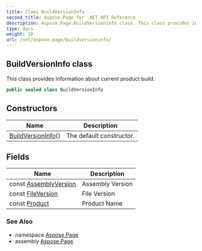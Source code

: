 ```yaml
---
title: Class BuildVersionInfo
second_title: Aspose.Page for .NET API Reference
description: Aspose.Page.BuildVersionInfo class. This class provides information about current product build
type: docs
weight: 10
url: /net/aspose.page/buildversioninfo/
---
```

## BuildVersionInfo class

This class provides information about current product build.

```csharp
public sealed class BuildVersionInfo
```

## Constructors

| Name | Description |
| --- | --- |
| [BuildVersionInfo](buildversioninfo/)() | The default constructor. |

## Fields

| Name | Description |
| --- | --- |
| const [AssemblyVersion](../../aspose.page/buildversioninfo/assemblyversion/) | Assembly Version |
| const [FileVersion](../../aspose.page/buildversioninfo/fileversion/) | File Version |
| const [Product](../../aspose.page/buildversioninfo/product/) | Product Name |

### See Also

* namespace [Aspose.Page](../../aspose.page/)
* assembly [Aspose.Page](../../)


